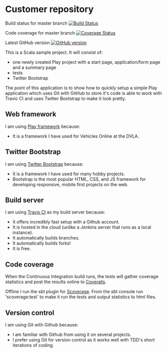 Customer repository
====

Build status for master branch [![Build Status](https://travis-ci.org/vivrichards600/customer-repository.svg?branch=master)](https://travis-ci.org/vivrichards600/customer-repository)

Code coverage for master branch [![Coverage Status](https://coveralls.io/repos/vivrichards600/customer-repository/badge.png)](https://coveralls.io/r/vivrichards600/customer-repository)

Latest GitHub version [![GitHub version](https://badge.fury.io/gh/vivrichards600%2Fcustomer-repository.svg)](http://badge.fury.io/gh/vivrichards600%2Fcustomer-repository)

This is a Scala sample project. It will consist of:

* one newly created Play project with a start page, application/form page and a summary page
* tests
* Twitter Bootstrap


The point of this application is to show how to quickly setup a simple Play application which uses Git with GitHub to store it's code is able to work with Travic CI and uses Twitter Bootstrap to make it look pretty.

Web framework
-------------
I am using [Play framework](http://www.playframework.com/documentation/2.3.x/Home) because:

* It is a framework I have used for Vehicles Online at the DVLA.

Twitter Bootstrap
-------------
I am using [Twitter Bootstrap](http://www.http://getbootstrap.com/) because:

* It is a framework I have used for many hobby projects.
* Bootstrap is the most popular HTML, CSS, and JS framework for developing responsive, mobile first projects on the web.

Build server
------------
I am using [Travis CI](https://travis-ci.org/vivrichards600) as my build server because:

* It offers incredibly fast setup with a Github account.
* It is hosted in the cloud (unlike a Jenkins server that runs as a local instance).
* It automatically builds branches.
* It automatically builds forks!
* It is free.

Code coverage
-------------
When the Continuous Integration build runs, the tests will gather coverage statistics and post the results online to [Coveralls](https://coveralls.io).

Offline I run the sbt plugin for [Scoverage](https://github.com/scoverage/sbt-scoverage). From the sbt console run 'scoverage:test' to make it run the tests and output statistics to html files.

Version control
---------------

I am using Git with Github because:

* I am familiar with Github from using it on several projects.
* I prefer using Git for version control as it works well with TDD's short iterations of coding.

